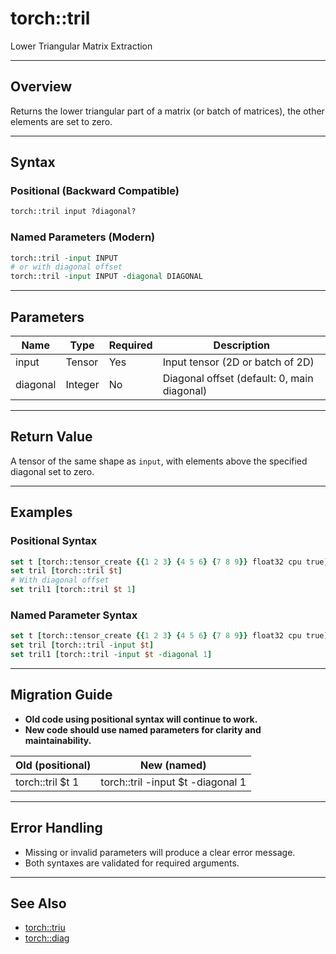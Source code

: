 # torch::tril

Lower Triangular Matrix Extraction

---

## Overview

Returns the lower triangular part of a matrix (or batch of matrices), the other elements are set to zero.

---

## Syntax

### Positional (Backward Compatible)
```tcl
torch::tril input ?diagonal?
```

### Named Parameters (Modern)
```tcl
torch::tril -input INPUT
# or with diagonal offset
torch::tril -input INPUT -diagonal DIAGONAL
```

---

## Parameters
| Name      | Type    | Required | Description                                 |
|-----------|---------|----------|---------------------------------------------|
| input     | Tensor  | Yes      | Input tensor (2D or batch of 2D)            |
| diagonal  | Integer | No       | Diagonal offset (default: 0, main diagonal) |

---

## Return Value
A tensor of the same shape as `input`, with elements above the specified diagonal set to zero.

---

## Examples

### Positional Syntax
```tcl
set t [torch::tensor_create {{1 2 3} {4 5 6} {7 8 9}} float32 cpu true]
set tril [torch::tril $t]
# With diagonal offset
set tril1 [torch::tril $t 1]
```

### Named Parameter Syntax
```tcl
set t [torch::tensor_create {{1 2 3} {4 5 6} {7 8 9}} float32 cpu true]
set tril [torch::tril -input $t]
set tril1 [torch::tril -input $t -diagonal 1]
```

---

## Migration Guide
- **Old code using positional syntax will continue to work.**
- **New code should use named parameters for clarity and maintainability.**

| Old (positional) | New (named) |
|------------------|-------------|
| torch::tril $t 1 | torch::tril -input $t -diagonal 1 |

---

## Error Handling
- Missing or invalid parameters will produce a clear error message.
- Both syntaxes are validated for required arguments.

---

## See Also
- [torch::triu](triu.md)
- [torch::diag](diag.md) 